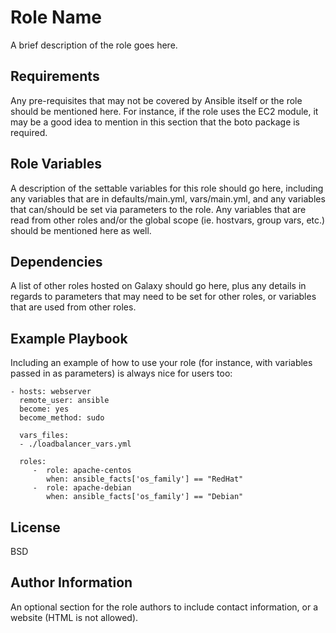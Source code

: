 Role Name
=========

A brief description of the role goes here.

Requirements
------------

Any pre-requisites that may not be covered by Ansible itself or the role should be mentioned here. For instance, if the role uses the EC2 module, it may be a good idea to mention in this section that the boto package is required.

Role Variables
--------------

A description of the settable variables for this role should go here, including any variables that are in defaults/main.yml, vars/main.yml, and any variables that can/should be set via parameters to the role. Any variables that are read from other roles and/or the global scope (ie. hostvars, group vars, etc.) should be mentioned here as well.

Dependencies
------------

A list of other roles hosted on Galaxy should go here, plus any details in regards to parameters that may need to be set for other roles, or variables that are used from other roles.

Example Playbook
----------------

Including an example of how to use your role (for instance, with variables passed in as parameters) is always nice for users too:

    - hosts: webserver
      remote_user: ansible
      become: yes
      become_method: sudo

      vars_files:
      - ./loadbalancer_vars.yml

      roles:
         -  role: apache-centos
            when: ansible_facts['os_family'] == "RedHat"
         -  role: apache-debian
            when: ansible_facts['os_family'] == "Debian"

License
-------

BSD

Author Information
------------------

An optional section for the role authors to include contact information, or a website (HTML is not allowed).
